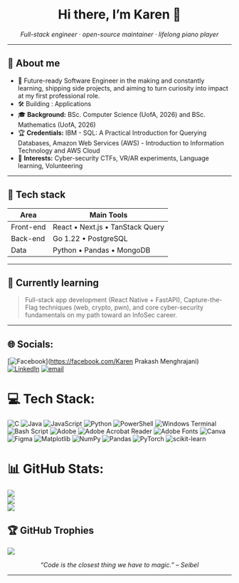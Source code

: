 <h1 align="center">Hi there, I’m Karen 👋</h1>

<p align="center">
  <em>Full-stack engineer · open-source maintainer · lifelong piano player</em>
</p>

---

## 🚀 About me
- 🏢  Future-ready Software Engineer in the making and constantly learning, shipping side projects, and aiming to turn curiosity into impact at my first professional role.
- 🛠️  Building **<Side-project>**: Applications
- 🎓  **Background:** BSc. Computer Science (UofA, 2026) and BSc. Mathematics (UofA, 2026) 
- 🏆  **Credentials:** IBM - SQL: A Practical Introduction for Querying Databases, Amazon Web Services (AWS) - Introduction to Information Technology and AWS Cloud
- 👀  **Interests:** Cyber-security CTFs, VR/AR experiments, Language learning, Volunteering

---

## 🔧 Tech stack
| Area | Main Tools |
|------|------------|
| Front-end | React • Next.js • TanStack Query |
| Back-end | Go 1.22 • PostgreSQL |
| Data | Python • Pandas • MongoDB |

---

## 🌱 Currently learning
> Full-stack app development (React Native + FastAPI), Capture-the-Flag techniques (web, crypto, pwn), and core cyber-security fundamentals on my path toward an InfoSec career.

---


## 🌐 Socials:
[![Facebook](https://img.shields.io/badge/Facebook-%231877F2.svg?logo=Facebook&logoColor=white)](https://facebook.com/Karen Prakash Menghrajani) [![LinkedIn](https://img.shields.io/badge/LinkedIn-%230077B5.svg?logo=linkedin&logoColor=white)](https://linkedin.com/in/karen-menghrajani) [![email](https://img.shields.io/badge/Email-D14836?logo=gmail&logoColor=white)](mailto:menghraj@ualberta.ca) 

# 💻 Tech Stack:
![C](https://img.shields.io/badge/c-%2300599C.svg?style=for-the-badge&logo=c&logoColor=white) ![Java](https://img.shields.io/badge/java-%23ED8B00.svg?style=for-the-badge&logo=openjdk&logoColor=white) ![JavaScript](https://img.shields.io/badge/javascript-%23323330.svg?style=for-the-badge&logo=javascript&logoColor=%23F7DF1E) ![Python](https://img.shields.io/badge/python-3670A0?style=for-the-badge&logo=python&logoColor=ffdd54) ![PowerShell](https://img.shields.io/badge/PowerShell-%235391FE.svg?style=for-the-badge&logo=powershell&logoColor=white) ![Windows Terminal](https://img.shields.io/badge/Windows%20Terminal-%234D4D4D.svg?style=for-the-badge&logo=windows-terminal&logoColor=white) ![Bash Script](https://img.shields.io/badge/bash_script-%23121011.svg?style=for-the-badge&logo=gnu-bash&logoColor=white) ![Adobe](https://img.shields.io/badge/adobe-%23FF0000.svg?style=for-the-badge&logo=adobe&logoColor=white) ![Adobe Acrobat Reader](https://img.shields.io/badge/Adobe%20Acrobat%20Reader-EC1C24.svg?style=for-the-badge&logo=Adobe%20Acrobat%20Reader&logoColor=white) ![Adobe Fonts](https://img.shields.io/badge/Adobe%20Fonts-000B1D.svg?style=for-the-badge&logo=Adobe%20Fonts&logoColor=white) ![Canva](https://img.shields.io/badge/Canva-%2300C4CC.svg?style=for-the-badge&logo=Canva&logoColor=white) ![Figma](https://img.shields.io/badge/figma-%23F24E1E.svg?style=for-the-badge&logo=figma&logoColor=white) ![Matplotlib](https://img.shields.io/badge/Matplotlib-%23ffffff.svg?style=for-the-badge&logo=Matplotlib&logoColor=black) ![NumPy](https://img.shields.io/badge/numpy-%23013243.svg?style=for-the-badge&logo=numpy&logoColor=white) ![Pandas](https://img.shields.io/badge/pandas-%23150458.svg?style=for-the-badge&logo=pandas&logoColor=white) ![PyTorch](https://img.shields.io/badge/PyTorch-%23EE4C2C.svg?style=for-the-badge&logo=PyTorch&logoColor=white) ![scikit-learn](https://img.shields.io/badge/scikit--learn-%23F7931E.svg?style=for-the-badge&logo=scikit-learn&logoColor=white)

# 📊 GitHub Stats:
![](https://github-readme-stats.vercel.app/api?username=karen-2408&theme=dark&hide_border=false&include_all_commits=false&count_private=false)<br/>
![](https://nirzak-streak-stats.vercel.app/?user=karen-2408&theme=dark&hide_border=false)<br/>
![](https://github-readme-stats.vercel.app/api/top-langs/?username=karen-2408&theme=dark&hide_border=false&include_all_commits=false&count_private=false&layout=compact)

## 🏆 GitHub Trophies
![](https://github-profile-trophy.vercel.app/?username=karen-2408&theme=radical&no-frame=false&no-bg=true&margin-w=4)

<p align="center">
  <em>“Code is the closest thing we have to magic.” – Seibel</em><br>
</p>

---

